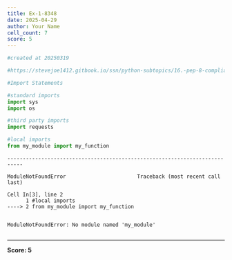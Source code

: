 ```yaml
---
title: Ex-1-8348
date: 2025-04-29
author: Your Name
cell_count: 7
score: 5
---
```


```python
#created at 20250319
```


```python
#https://stevejoe1412.gitbook.io/ssn/python-subtopics/16.-pep-8-compliance
```


```python
#Import Statements
```


```python
#standard imports
import sys
import os
```


```python
#third party imports
import requests
```


```python
#local imports 
from my_module import my_function
```


    ---------------------------------------------------------------------------

    ModuleNotFoundError                       Traceback (most recent call last)

    Cell In[3], line 2
          1 #local imports 
    ----> 2 from my_module import my_function


    ModuleNotFoundError: No module named 'my_module'



```python

```


---
**Score: 5**